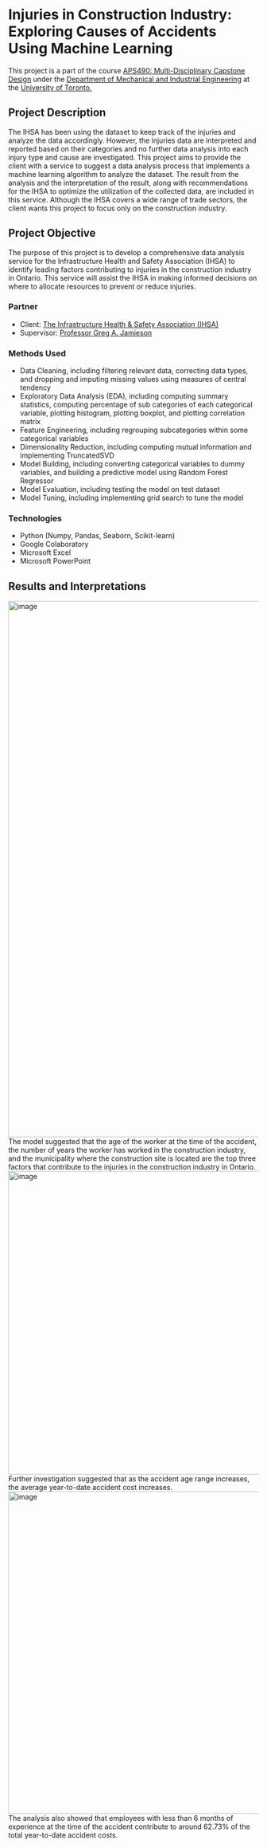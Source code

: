 # Injuries in Construction Industry: Exploring Causes of Accidents Using Machine Learning
This project is a part of the course [APS490: Multi-Disciplinary Capstone Design](https://engineering.calendar.utoronto.ca/course/aps490y1) under the [Department of Mechanical and Industrial Engineering](https://www.mie.utoronto.ca/) at the [University of Toronto.](https://www.utoronto.ca/)

## Project Description
The IHSA has been using the dataset to keep track of the injuries and analyze the data accordingly. However, the injuries data are interpreted and reported based on their categories and no further data analysis into each injury type and cause are investigated. This project aims to provide the client with a service to suggest a data analysis process that implements a machine learning algorithm to analyze the dataset. The result from the analysis and the interpretation of the result, along with recommendations for the IHSA to optimize the utilization of the collected data, are included in this service. Although the IHSA covers a wide range of trade sectors, the client wants this project to focus only on the construction industry. 

## Project Objective
The purpose of this project is to develop a comprehensive data analysis service for the Infrastructure Health and Safety Association (IHSA) to identify leading factors contributing to injuries in the construction industry in Ontario. This service will assist the IHSA in making informed decisions on where to allocate resources to prevent or reduce injuries. 

### Partner
* Client: [The Infrastructure Health & Safety Association (IHSA)](https://www.ihsa.ca/)
* Supervisor: [Professor Greg A. Jamieson](https://www.mie.utoronto.ca/faculty_staff/jamieson/)

### Methods Used
* Data Cleaning, including filtering relevant data, correcting data types, and dropping and imputing missing values using measures of central tendency
* Exploratory Data Analysis (EDA), including computing summary statistics, computing percentage of sub categories of each categorical variable, plotting histogram, plotting boxplot, and plotting correlation matrix
* Feature Engineering, including regrouping subcategories within some categorical variables
* Dimensionality Reduction, including computing mutual information and implementing TruncatedSVD
* Model Building, including converting categorical variables to dummy variables, and building a predictive model using Random Forest Regressor
* Model Evaluation, including testing the model on test dataset
* Model Tuning, including implementing grid search to tune the model

### Technologies
* Python (Numpy, Pandas, Seaborn, Scikit-learn) 
* Google Colaboratory
* Microsoft Excel
* Microsoft PowerPoint

## Results and Interpretations
<img width="1076" alt="image" src="https://user-images.githubusercontent.com/98556651/236644735-4e5ee615-0a43-4e20-8522-a45c634baed4.png">
The model suggested that the age of the worker at the time of the accident, the number of years the worker has worked in the construction industry, and the municipality where the construction site is located are the top three factors that contribute to the injuries in the construction industry in Ontario. 

<img width="609" alt="image" src="https://user-images.githubusercontent.com/98556651/236644900-80bb92af-9377-4feb-9a18-9a8f4ca831f0.png">
Further investigation suggested that as the accident age range increases, the average year-to-date accident cost increases.

<img width="647" alt="image" src="https://user-images.githubusercontent.com/98556651/236646401-825a3fc6-ca2b-4770-ac24-167a43e651e9.png">
The analysis also showed that employees with less than 6 months of experience at the time of the accident contribute to around 62.73% of the total year-to-date accident costs.
